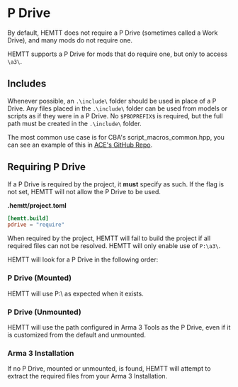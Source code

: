 # P Drive

By default, HEMTT does not require a P Drive (sometimes called a Work Drive), and many mods do not require one.

HEMTT supports a P Drive for mods that do require one, but only to access `\a3\`.

## Includes

Whenever possible, an `.\include\` folder should be used in place of a P Drive. Any files placed in the `.\include\` folder can be used from models or scripts as if they were in a P Drive. No `$PBOPREFIX$` is required, but the full path must be created in the `.\include\` folder.

The most common use case is for CBA's script_macros_common.hpp, you can see an example of this in [ACE's GitHub Repo](include/x/cba/addons/main/script_macros_common.hpp).

## Requiring P Drive

If a P Drive is required by the project, it **must** specify as such. If the flag is not set, HEMTT will not allow the P Drive to be used.

**.hemtt/project.toml**

```toml
[hemtt.build]
pdrive = "require"
```

When required by the project, HEMTT will fail to build the project if all required files can not be resolved. HEMTT will only enable use of `P:\a3\`.

HEMTT will look for a P Drive in the following order:

### P Drive (Mounted)

HEMTT will use P:\ as expected when it exists.

### P Drive (Unmounted)

HEMTT will use the path configured in Arma 3 Tools as the P Drive, even if it is customized from the default and unmounted.

### Arma 3 Installation

If no P Drive, mounted or unmounted, is found, HEMTT will attempt to extract the required files from your Arma 3 Installation.
